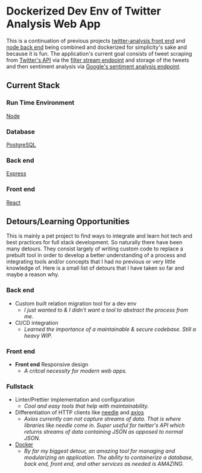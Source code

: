 # Dockerized Dev Env of Twitter Analysis Web App #
  
  This is a continuation of previous projects [twitter-analysis front end](https://github.com/hafey1/TwitterAnalysis-FE) and [node back end](https://github.com/hafey1/nodeBackEndTemplate) being combined and dockerized for simplicity's sake and because it is fun.
  The application's current goal consists of tweet scraping from [Twitter's API](https://developer.twitter.com/en/docs) via the [filter stream endpoint](https://developer.twitter.com/en/docs/twitter-api/tweets/filtered-stream/introduction) and storage of the tweets and then sentiment analysis via [Google's sentiment analysis endpoint](https://cloud.google.com/natural-language/docs/analyzing-sentiment).

## Current Stack ##
  ### Run Time Environment ###
  [Node](https://nodejs.org/en/)
  ### Database ###
  [PostgreSQL](https://www.postgresql.org)
  ### Back end ###
  [Express](https://expressjs.com)
  ### Front end ###
  [React](https://reactjs.org)

## Detours/Learning Opportunities ##
  
  This is mainly a pet project to find ways to integrate and learn hot tech and best practices for full stack development. So naturally there have been many detours. They consist largely of writing custom code to replace a prebuilt tool in order to develop a better understanding of a process and integrating tools and/or concepts that I had no previous or very little knowledge of. Here is a small list of detours that I have taken so far and maybe a reason why.

  ### Back end ###
  * Custom built relation migration tool for a dev env
    * *I just wanted to & I didn't want a tool to abstract the process from me.*
  * CI/CD integration
    * *Learned the importance of a maintainable & secure codebase. Still a heavy WIP.*
  ### Front end ###
  * **Front end** Responsive design
    * *A critcal necessity for modern web apps.*
  ### Fullstack ###
  * Linter/Prettier implementation and configuration
    * *Cool and easy tools that help with maintainability.*
  * Differentiation of HTTP clients like [needle](https://www.npmjs.com/package/needle) and [axios](https://www.npmjs.com/package/axios)
    * *Axios currently can not capture streams of data. That is where libraries like needle come in. Super useful for twitter's API which returns streams of data containing JSON as opposed to normal JSON.*
  * [Docker](https://www.docker.com)
    * *By far my biggest detour, an amazing tool for managing and modularizing an application. The ability to containerize a database, back end, front end, and other services as needed is AMAZING.*
